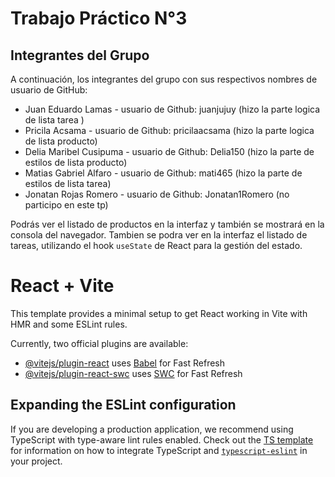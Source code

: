 # Trabajo Práctico N°3

## Integrantes del Grupo

A continuación, los integrantes del grupo con sus respectivos nombres de usuario de GitHub:

* Juan Eduardo Lamas - usuario de Github: juanjujuy (hizo la parte logica de lista tarea )
* Pricila Acsama - usuario de Github: pricilaacsama (hizo la parte logica de lista producto)
* Delia Maribel Cusipuma - usuario de Github: Delia150 (hizo la parte de estilos de lista producto)
* Matias Gabriel Alfaro - usuario de Github: mati465 (hizo la parte de estilos de lista tarea)
* Jonatan Rojas Romero - usuario de Github: Jonatan1Romero (no participo en este tp)

Podrás ver el listado de productos en la interfaz y también se mostrará en la consola del navegador.
Tambien se podra ver en la interfaz el listado de tareas, utilizando el hook `useState` de React para la gestión del estado.

# React + Vite

This template provides a minimal setup to get React working in Vite with HMR and some ESLint rules.

Currently, two official plugins are available:

- [@vitejs/plugin-react](https://github.com/vitejs/vite-plugin-react/blob/main/packages/plugin-react) uses [Babel](https://babeljs.io/) for Fast Refresh
- [@vitejs/plugin-react-swc](https://github.com/vitejs/vite-plugin-react/blob/main/packages/plugin-react-swc) uses [SWC](https://swc.rs/) for Fast Refresh

## Expanding the ESLint configuration

If you are developing a production application, we recommend using TypeScript with type-aware lint rules enabled. Check out the [TS template](https://github.com/vitejs/vite/tree/main/packages/create-vite/template-react-ts) for information on how to integrate TypeScript and [`typescript-eslint`](https://typescript-eslint.io) in your project.
